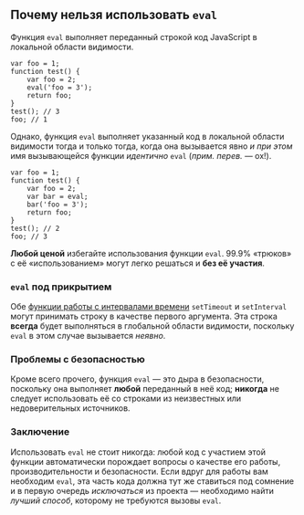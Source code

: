 ## Почему нельзя использовать `eval`

Функция `eval` выполняет переданный строкой код JavaScript в локальной области видимости.

    var foo = 1;
    function test() {
        var foo = 2;
        eval('foo = 3');
        return foo;
    }
    test(); // 3
    foo; // 1

Однако, функция `eval` выполняет указанный код в локальной области видимости тогда и только тогда, когда она вызывается явно *и при этом* имя вызывающейся функции *идентично* `eval` (_прим. перев._ — ох!).

    var foo = 1;
    function test() {
        var foo = 2;
        var bar = eval;
        bar('foo = 3');
        return foo;
    }
    test(); // 2
    foo; // 3

**Любой ценой** избегайте использования функции `eval`. 99.9% «трюков» с её «использованием» могут легко решаться и **без её участия**.

### `eval` под прикрытием

Обе [функции работы с интервалами времени](#other.timeouts) `setTimeout` и `setInterval` могут принимать строку в качестве первого аргумента. Эта строка **всегда** будет выполняться в глобальной области видимости, поскольку `eval` в этом случае вызывается *неявно*.

### Проблемы с безопасностью

Кроме всего прочего, функция `eval` — это дыра в безопасности, поскольку она выполняет **любой** переданный в неё код; **никогда** не следует использовать её со строками из неизвестных или недоверительных источников.

### Заключение

Использовать `eval` не стоит никогда: любой код с участием этой функции автоматически порождает вопросы о качестве его работы, производительности и безопасности. Если вдруг для работы вам необходим `eval`, эта часть кода должна тут же ставиться под сомнение и в первую очередь *исключаться* из проекта — необходимо найти *лучший способ*, которому не требуются вызовы `eval`.

